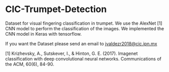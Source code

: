 # CIC-Trumpet-Detection
Dataset for visual fingering classification in trumpet.
We use the AlexNet [1] CNN model to perform the classification of the images. We implemented the CNN model in Keras with tensorflow.

If you want the Dataset please send an email to jvaldezr2018@cic.ipn.mx

[1] Krizhevsky, A., Sutskever, I., & Hinton, G. E. (2017). Imagenet classification with deep convolutional neural networks. Communications of the ACM, 60(6), 84-90.
